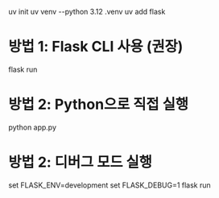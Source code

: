 uv init
uv venv --python 3.12 .venv
uv add flask

# 방법 1: Flask CLI 사용 (권장)
flask run

# 방법 2: Python으로 직접 실행
python app.py

# 방법 2: 디버그 모드 실행
set FLASK_ENV=development
set FLASK_DEBUG=1
flask run